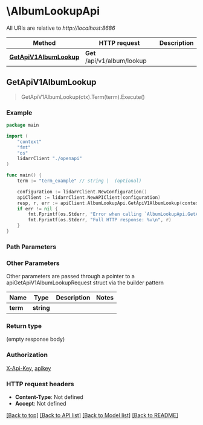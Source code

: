 # \AlbumLookupApi

All URIs are relative to *http://localhost:8686*

Method | HTTP request | Description
------------- | ------------- | -------------
[**GetApiV1AlbumLookup**](AlbumLookupApi.md#GetApiV1AlbumLookup) | **Get** /api/v1/album/lookup | 



## GetApiV1AlbumLookup

> GetApiV1AlbumLookup(ctx).Term(term).Execute()



### Example

```go
package main

import (
    "context"
    "fmt"
    "os"
    lidarrClient "./openapi"
)

func main() {
    term := "term_example" // string |  (optional)

    configuration := lidarrClient.NewConfiguration()
    apiClient := lidarrClient.NewAPIClient(configuration)
    resp, r, err := apiClient.AlbumLookupApi.GetApiV1AlbumLookup(context.Background()).Term(term).Execute()
    if err != nil {
        fmt.Fprintf(os.Stderr, "Error when calling `AlbumLookupApi.GetApiV1AlbumLookup``: %v\n", err)
        fmt.Fprintf(os.Stderr, "Full HTTP response: %v\n", r)
    }
}
```

### Path Parameters



### Other Parameters

Other parameters are passed through a pointer to a apiGetApiV1AlbumLookupRequest struct via the builder pattern


Name | Type | Description  | Notes
------------- | ------------- | ------------- | -------------
 **term** | **string** |  | 

### Return type

 (empty response body)

### Authorization

[X-Api-Key](../README.md#X-Api-Key), [apikey](../README.md#apikey)

### HTTP request headers

- **Content-Type**: Not defined
- **Accept**: Not defined

[[Back to top]](#) [[Back to API list]](../README.md#documentation-for-api-endpoints)
[[Back to Model list]](../README.md#documentation-for-models)
[[Back to README]](../README.md)

